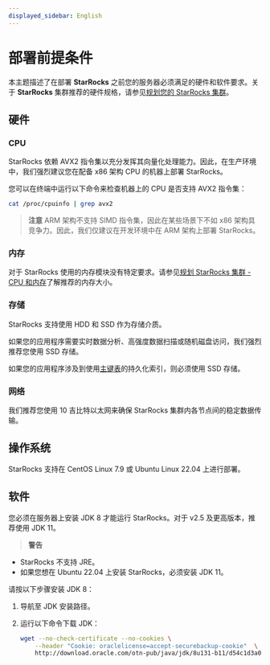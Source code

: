 ```yaml
---
displayed_sidebar: English
---
```


# 部署前提条件

本主题描述了在部署 **StarRocks** 之前您的服务器必须满足的硬件和软件要求。关于 **StarRocks** 集群推荐的硬件规格，请参见[规划您的 StarRocks 集群](../deployment/plan_cluster.md)。

## 硬件

### CPU

StarRocks 依赖 AVX2 指令集以充分发挥其向量化处理能力。因此，在生产环境中，我们强烈建议您在配备 x86 架构 CPU 的机器上部署 StarRocks。

您可以在终端中运行以下命令来检查机器上的 CPU 是否支持 AVX2 指令集：

```Bash
cat /proc/cpuinfo | grep avx2
```

> **注意**
> ARM 架构不支持 SIMD 指令集，因此在某些场景下不如 x86 架构具竞争力。因此，我们仅建议在开发环境中在 ARM 架构上部署 StarRocks。

### 内存

对于 StarRocks 使用的内存模块没有特定要求。请参见[规划 StarRocks 集群 - CPU 和内存](../deployment/plan_cluster.md#cpu-and-memory)了解推荐的内存大小。

### 存储

StarRocks 支持使用 HDD 和 SSD 作为存储介质。

如果您的应用程序需要实时数据分析、高强度数据扫描或随机磁盘访问，我们强烈推荐您使用 SSD 存储。

如果您的应用程序涉及到使用[主键表](../table_design/table_types/primary_key_table.md)的持久化索引，则必须使用 SSD 存储。

### 网络

我们推荐您使用 10 吉比特以太网来确保 StarRocks 集群内各节点间的稳定数据传输。

## 操作系统

StarRocks 支持在 CentOS Linux 7.9 或 Ubuntu Linux 22.04 上进行部署。

## 软件

您必须在服务器上安装 JDK 8 才能运行 StarRocks。对于 v2.5 及更高版本，推荐使用 JDK 11。

> **警告**
- StarRocks 不支持 JRE。
- 如果您想在 Ubuntu 22.04 上安装 StarRocks，必须安装 JDK 11。

请按以下步骤安装 JDK 8：

1. 导航至 JDK 安装路径。
2. 运行以下命令下载 JDK：

   ```Bash
   wget --no-check-certificate --no-cookies \
       --header "Cookie: oraclelicense=accept-securebackup-cookie"  \
       http://download.oracle.com/otn-pub/java/jdk/8u131-b11/d54c1d3a095b4ff2b6607d096fa80163/jdk-8u131-linux-x64.tar.gz
   ```
